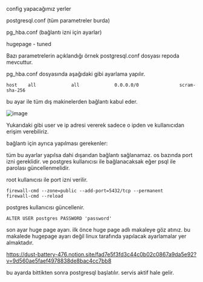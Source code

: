 config yapacağımız yerler

postgresql.conf     (tüm parametreler burda)

pg_hba.conf     (bağlantı izni için ayarlar)

hugepage - tuned

Bazı parametrelerin açıklandığı örnek postgresql.conf dosyası repoda mevcuttur.

pg_hba.conf dosyasında aşağıdaki gibi ayarlama yapılır.
```
host    all             all             0.0.0.0/0               scram-sha-256
```
bu ayar ile tüm dış makinelerden bağlantı kabul eder.

![image](https://github.com/dbaemreors/postgresconf/assets/132146256/14f4cbc8-1eeb-4fa6-b99e-5df71f674e2d)

Yukarıdaki gibi user ve ip adresi vererek sadece o ipden ve kullanıcıdan erişim verebiliriz.

bağlantı için ayrıca yapılması gerekenler:

tüm bu ayarlar yapılsa dahi dışarıdan bağlantı sağlanamaz. os bazında port izni gereklidir. ve postgres kullanıcısı ile bağlanacaksak eğer psql ile parolası güncellenmelidir.

root kullanıcısı ile port izni verilir.
```
firewall-cmd --zone=public --add-port=5432/tcp --permanent
firewall-cmd --reload
```
postgres kullanıcısı güncellenir.
```
ALTER USER postgres PASSWORD 'password'
```
son ayar huge page ayarı. ilk önce huge page adlı makaleye göz atınız. bu makalede hugepage ayarı değil linux tarafında yapılacak ayarlamalar yer almaktadır.

https://dust-battery-476.notion.site/fad7e5f3fd3c44c0b02c0867a9da5e92?v=9d560ae5faef4978838de8bac4cc7bb8

bu ayarda bittikten sonra postgresql başlatılır. servis aktif hale gelir.
